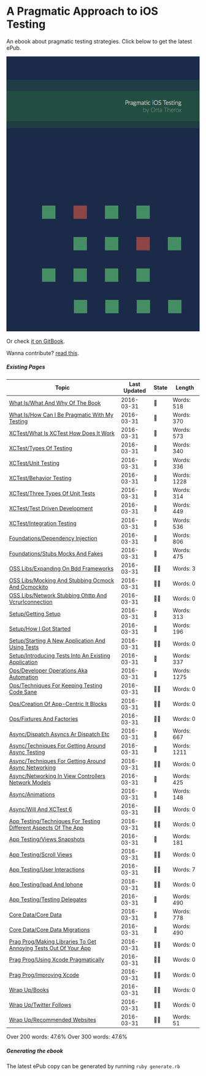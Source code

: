 A Pragmatic Approach to iOS Testing
===============

An ebook about pragmatic testing strategies. Click below to get the latest ePub.

[ ![Image](assets/Cover.png "Pragmatic iOS Testing") ](https://github.com/orta/pragmatic-testing/blob/master/pragmatic_testing.epub?raw=true "Download ePub")

Or check [it on GitBook](https://www.gitbook.com/book/orta/pragmatic-ios-testing/details).

Wanna contribute? [read this](CONTRIBUTING.md).

##### Existing Pages

| Topic | Last Updated | State | Length | 
| -------|------|--|-----|
|[What Is/What And Why Of The Book](chapters/en-UK/what_is/what_and_why_of_the_book.md)|2016-03-31|💌|Words: 518|
|[What Is/How Can I Be Pragmatic With My Testing](chapters/en-UK/what_is/how_can_i_be_pragmatic_with_my_testing.md)|2016-03-31|💌|Words: 370|
|[XCTest/What Is XCTest How Does It Work](chapters/en-UK/xctest/what_is_xctest_how_does_it_work.md)|2016-03-31|💌|Words: 573|
|[XCTest/Types Of Testing](chapters/en-UK/xctest/types_of_testing.md)|2016-03-31|💌|Words: 340|
|[XCTest/Unit Testing](chapters/en-UK/xctest/unit_testing.md)|2016-03-31|💌|Words: 336|
|[XCTest/Behavior Testing](chapters/en-UK/xctest/behavior_testing.md)|2016-03-31|💌|Words: 1228|
|[XCTest/Three Types Of Unit Tests](chapters/en-UK/xctest/Three_Types_of_Unit_Tests.md)|2016-03-31|💌|Words: 314|
|[XCTest/Test Driven Development](chapters/en-UK/xctest/test_driven_development.md)|2016-03-31|💌|Words: 449|
|[XCTest/Integration Testing](chapters/en-UK/xctest/integration_testing.md)|2016-03-31|💌|Words: 536|
|[Foundations/Dependency Injection](chapters/en-UK/foundations/dependency_injection.md)|2016-03-31|💌|Words: 806|
|[Foundations/Stubs Mocks And Fakes](chapters/en-UK/foundations/stubs_mocks_and_fakes.md)|2016-03-31|💌|Words: 475|
|[OSS Libs/Expanding On Bdd Frameworks](chapters/en-UK/oss_libs/expanding_on_bdd_frameworks.md)|2016-03-31|✍🏾|Words: 3|
|[OSS Libs/Mocking And Stubbing  Ocmock And Ocmockito ](chapters/en-UK/oss_libs/mocking_and_stubbing__ocmock_and_ocmockito_.md)|2016-03-31|✍🏾|Words: 0|
|[OSS Libs/Network Stubbing  Ohttp And Vcrurlconnection](chapters/en-UK/oss_libs/network_stubbing__ohttp_and_vcrurlconnection.md)|2016-03-31|✍🏾|Words: 0|
|[Setup/Getting Setup](chapters/en-UK/setup/getting_setup.md)|2016-03-31|💌|Words: 313|
|[Setup/How I Got Started](chapters/en-UK/setup/how_i_got_started.md)|2016-03-31|📎|Words: 196|
|[Setup/Starting A New Application And Using Tests](chapters/en-UK/setup/starting_a_new_application_and_using_tests.md)|2016-03-31|✍🏾|Words: 0|
|[Setup/Introducing Tests Into An Existing Application](chapters/en-UK/setup/introducing_tests_into_an_existing_application.md)|2016-03-31|💌|Words: 337|
|[Ops/Developer Operations Aka Automation](chapters/en-UK/ops/developer_operations_aka_automation.md)|2016-03-31|💌|Words: 1275|
|[Ops/Techniques For Keeping Testing Code Sane](chapters/en-UK/ops/techniques_for_keeping_testing_code_sane.md)|2016-03-31|✍🏾|Words: 0|
|[Ops/Creation Of App-Centric It Blocks](chapters/en-UK/ops/creation_of_app-centric_it_blocks.md)|2016-03-31|✍🏾|Words: 0|
|[Ops/Fixtures And Factories](chapters/en-UK/ops/fixtures_and_factories.md)|2016-03-31|✍🏾|Words: 0|
|[Async/Dispatch Asyncs  Ar Dispatch Etc](chapters/en-UK/async/dispatch_asyncs__ar_dispatch_etc.md)|2016-03-31|💌|Words: 667|
|[Async/Techniques For Getting Around Async Testing](chapters/en-UK/async/techniques_for_getting_around_async_testing.md)|2016-03-31|💌|Words: 1211|
|[Async/Techniques For Getting Around Async Networking](chapters/en-UK/async/techniques_for_getting_around_async_networking.md)|2016-03-31|✍🏾|Words: 0|
|[Async/Networking In View Controllers  Network Models](chapters/en-UK/async/networking_in_view_controllers__network_models.md)|2016-03-31|💌|Words: 425|
|[Async/Animations](chapters/en-UK/async/animations.md)|2016-03-31|📎|Words: 148|
|[Async/Will And XCTest 6](chapters/en-UK/async/will_and_xctest_6.md)|2016-03-31|✍🏾|Words: 0|
|[App Testing/Techniques For Testing Different Aspects Of The App](chapters/en-UK/app_testing/techniques_for_testing_different_aspects_of_the_app.md)|2016-03-31|✍🏾|Words: 0|
|[App Testing/Views  Snapshots](chapters/en-UK/app_testing/views__snapshots.md)|2016-03-31|📎|Words: 181|
|[App Testing/Scroll Views](chapters/en-UK/app_testing/scroll_views.md)|2016-03-31|✍🏾|Words: 0|
|[App Testing/User Interactions](chapters/en-UK/app_testing/user_interactions.md)|2016-03-31|✍🏾|Words: 7|
|[App Testing/Ipad And Iphone](chapters/en-UK/app_testing/ipad_and_iphone.md)|2016-03-31|✍🏾|Words: 0|
|[App Testing/Testing Delegates](chapters/en-UK/app_testing/testing_delegates.md)|2016-03-31|💌|Words: 490|
|[Core Data/Core Data](chapters/en-UK/core_data/core_data.md)|2016-03-31|💌|Words: 778|
|[Core Data/Core Data Migrations](chapters/en-UK/core_data/core_data_migrations.md)|2016-03-31|💌|Words: 490|
|[Prag Prog/Making Libraries To Get Annoying Tests Out Of Your App](chapters/en-UK/prag_prog/making_libraries_to_get_annoying_tests_out_of_your_app.md)|2016-03-31|✍🏾|Words: 0|
|[Prag Prog/Using Xcode Pragmatically](chapters/en-UK/prag_prog/using_xcode_pragmatically.md)|2016-03-31|✍🏾|Words: 0|
|[Prag Prog/Improving Xcode](chapters/en-UK/prag_prog/improving_xcode.md)|2016-03-31|✍🏾|Words: 0|
|[Wrap Up/Books](chapters/en-UK/wrap_up/books.md)|2016-03-31|✍🏾|Words: 0|
|[Wrap Up/Twitter Follows](chapters/en-UK/wrap_up/twitter_follows.md)|2016-03-31|✍🏾|Words: 0|
|[Wrap Up/Recommended Websites](chapters/en-UK/wrap_up/recommended_websites.md)|2016-03-31|✍🏾|Words: 51|


Over 200 words: 47.6%
Over 300 words: 47.6%

##### Generating the ebook

The latest ePub copy can be generated by running `ruby generate.rb`
